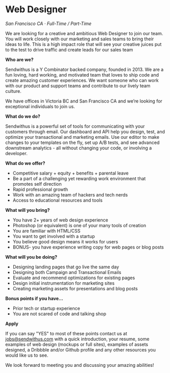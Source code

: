 Web Designer
===

_San Francisco CA &middot; Full-Time / Part-Time_

We are looking for a creative and ambitious Web Designer to join our team. You will work closely with our marketing and sales teams to bring their ideas to life. This is a high impact role that will see your creative juices put to the test to drive traffic and create leads for our sales team

<!-- more -->

__Who are we?__

Sendwithus is a Y Combinator backed company, founded in 2013. We are a fun loving, hard working, and motivated team that loves to ship code and create amazing customer experiences. We want someone who can work with our product and support teams and contribute to our lively team culture.

We have offices in Victoria BC and San Francisco CA and we’re looking for exceptional individuals to join us.

__What do we do?__

Sendwithus is a powerful set of tools for communicating with your customers through email. Our dashboard and API help you design, test, and optimize your transactional and marketing emails. Use our editor to make changes to your templates on the fly, set up A/B tests, and see advanced downstream analytics - all without changing your code, or involving a developer.

__What do we offer?__

* Competitive salary + equity + benefits + parental leave
* Be a part of a challenging yet rewarding work environment that promotes self direction
* Rapid professional growth
* Work with an amazing team of hackers and tech nerds
* Access to educational resources and tools

__What will you bring?__

* You have 2+ years of web design experience
* Photoshop (or equivalent) is one of your many tools of creation
* You are familiar with HTML/CSS
* You want to get involved with a startup
* You believe good design means it works for users
* BONUS- you have experience writing copy for web pages or blog posts

__What will you be doing?__

* Designing landing pages that go live the same day
* Designing both Campaign and Transactional Emails
* Evaluate and recommend optimizations for existing pages
* Design initial instrumentation for marketing sites
* Creating marketing assets for presentations and blog posts

__Bonus points if you have...__

* Prior tech or startup experience
* You are not scared of code and talking shop

__Apply__

If you can say "YES" to most of these points contact us at jobs@sendwithus.com with a quick introduction, your resume, some examples of web design (mockups or full sites), examples of assets designed, a Dribbble and/or Github profile and any other resources you would like us to see. 

We look forward to meeting you and discussing your amazing abilities!
